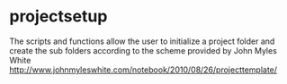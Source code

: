 # projectsetup

The scripts and functions allow the user to initialize a project folder and create the sub folders according to the scheme provided by John Myles White <http://www.johnmyleswhite.com/notebook/2010/08/26/projecttemplate/>
